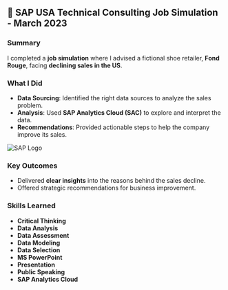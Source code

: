 ## 🌟 SAP USA Technical Consulting Job Simulation - March 2023

### Summary
I completed a **job simulation** where I advised a fictional shoe retailer, **Fond Rouge**, facing **declining sales in the US**.

### What I Did
- **Data Sourcing**: Identified the right data sources to analyze the sales problem.
- **Analysis**: Used **SAP Analytics Cloud (SAC)** to explore and interpret the data.
- **Recommendations**: Provided actionable steps to help the company improve its sales.

![SAP Logo](https://cdn-icons-png.flaticon.com/512/882/882701.png)

### Key Outcomes
- Delivered **clear insights** into the reasons behind the sales decline.
- Offered strategic recommendations for business improvement.

### Skills Learned
- **Critical Thinking**
- **Data Analysis**
- **Data Assessment**
- **Data Modeling**
- **Data Selection**
- **MS PowerPoint**
- **Presentation**
- **Public Speaking**
- **SAP Analytics Cloud**


